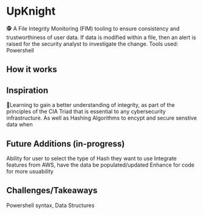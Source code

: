 # UpKnight 
🕵️ A File Integrity Monitoring (FIM) tooling to ensure consistency and trustworthiness of user data. If data is modified within a file, then an alert is raised for the security analyst to investigate the change. Tools used: Powershell

## How it works


## Inspiration
💫Learning to gain a better understanding of integrity, as part of the principles of the CIA Triad that is essential to any cybersecurity infrastructure. As well as Hashing Algorithms to encypt and secure senstive data when 

## Future Additions (in-progress)
Ability for user to select the type of Hash they want to use
Integrate features from AWS, have the data be populated/updated
Enhance for code for more usuability

## Challenges/Takeaways
Powershell syntax, Data Structures
